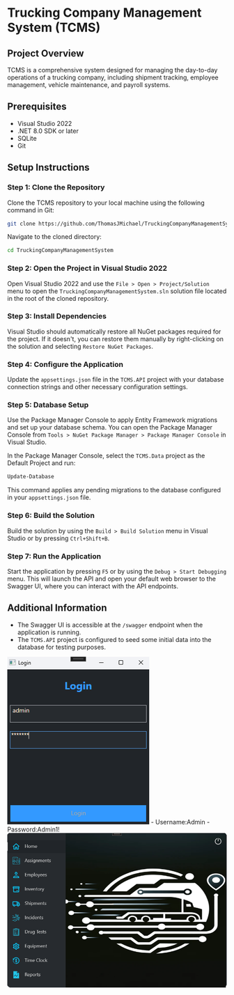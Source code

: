 # Trucking Company Management System (TCMS)

## Project Overview

TCMS is a comprehensive system designed for managing the day-to-day operations of a trucking company, including shipment tracking, employee management, vehicle maintenance, and payroll systems.

## Prerequisites

- Visual Studio 2022
- .NET 8.0 SDK or later
- SQLite
- Git

## Setup Instructions

### Step 1: Clone the Repository

Clone the TCMS repository to your local machine using the following command in Git:

```sh
git clone https://github.com/ThomasJMichael/TruckingCompanyManagementSystem.git
```

Navigate to the cloned directory:

```sh
cd TruckingCompanyManagementSystem
```

### Step 2: Open the Project in Visual Studio 2022

Open Visual Studio 2022 and use the `File > Open > Project/Solution` menu to open the `TruckingCompanyManagementSystem.sln` solution file located in the root of the cloned repository.

### Step 3: Install Dependencies

Visual Studio should automatically restore all NuGet packages required for the project. If it doesn't, you can restore them manually by right-clicking on the solution and selecting `Restore NuGet Packages`.

### Step 4: Configure the Application

Update the `appsettings.json` file in the `TCMS.API` project with your database connection strings and other necessary configuration settings.

### Step 5: Database Setup

Use the Package Manager Console to apply Entity Framework migrations and set up your database schema. You can open the Package Manager Console from `Tools > NuGet Package Manager > Package Manager Console` in Visual Studio.

In the Package Manager Console, select the `TCMS.Data` project as the Default Project and run:

```sh
Update-Database
```

This command applies any pending migrations to the database configured in your `appsettings.json` file.

### Step 6: Build the Solution

Build the solution by using the `Build > Build Solution` menu in Visual Studio or by pressing `Ctrl+Shift+B`.

### Step 7: Run the Application

Start the application by pressing `F5` or by using the `Debug > Start Debugging` menu. This will launch the API and open your default web browser to the Swagger UI, where you can interact with the API endpoints.

## Additional Information

- The Swagger UI is accessible at the `/swagger` endpoint when the application is running.
- The `TCMS.API` project is configured to seed some initial data into the database for testing purposes.


<img src="Docs\Docs1.png" alt="Docs/all_nodes.png">
- Username:Admin
- Password:Admin1!
<img src="Docs\Docs2.png" alt="Docs/settings.png">